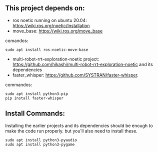 ## This project depends on:
- ros noetic running on ubuntu 20.04: https://wiki.ros.org/noetic/Installation
- move_base: https://wiki.ros.org/move_base

comandos:

    sudo apt install ros-noetic-move-base
   
- multi-robot-rrt-exploration-noetic project: https://github.com/hikashi/multi-robot-rrt-exploration-noetic and its dependencies
- faster_whisper: https://github.com/SYSTRAN/faster-whisper.

commandos:

    sudo apt install python3-pip
    pip install faster-whisper


## Install Commands:
Installing the earlier projects and its dependencies should be enough to make the code run properly. but you'll also need to install these.

    
    sudo apt install python3-pyaudio
    sudo apt install python3-pygame
